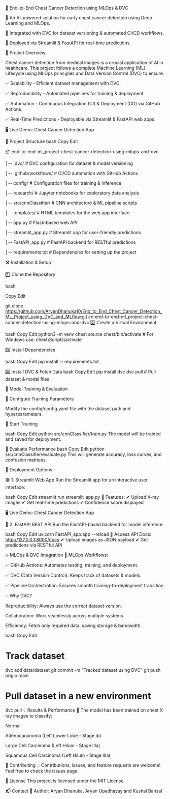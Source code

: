 🚀 End-to-End Chest Cancer Detection using MLOps & DVC

🌟 An AI-powered solution for early chest cancer detection using Deep Learning and MLOps.

📌 Integrated with DVC for dataset versioning & automated CI/CD workflows.

🔬 Deployed via Streamlit & FastAPI for real-time predictions.


🏥 Project Overview

Chest cancer detection from medical images is a crucial application of AI in healthcare. This project follows a complete Machine Learning (ML) Lifecycle using MLOps principles and Data Version Control (DVC) to ensure:

✅ Scalability - Efficient dataset management with DVC.

✅ Reproducibility - Automated pipelines for training & deployment.

✅ Automation - Continuous Integration (CI) & Deployment (CD) via GitHub Actions.

✅ Real-Time Predictions - Deployable via Streamlit & FastAPI web apps.


🖥 Live Demo: Chest Cancer Detection App

📂 Project Structure
bash
Copy
Edit

📦 end-to-end-ml_project-chest-cancer-detection-using-mlops-and-dvc

│-- .dvc/               # DVC configuration for dataset & model versioning

│-- .github/workflows/   # CI/CD automation with GitHub Actions

│-- config/             # Configuration files for training & inference

│-- research/           # Jupyter notebooks for exploratory data analysis

│-- src/cnnClassifier/  # CNN architecture & ML pipeline scripts

│-- templates/          # HTML templates for the web app interface

│-- app.py              # Flask-based web API

│-- streamlit_app.py    # Streamlit app for user-friendly predictions

│-- FastAPI_app.py      # FastAPI backend for RESTful predictions

│-- requirements.txt    # Dependencies for setting up the project

🛠️ Installation & Setup

1️⃣ Clone the Repository

bash

Copy
Edit

git clone https://github.com/AryanDhanuka10/End_to_End_Chest_Cancer_Detection_ML_Project_using_DVC_and_MLflow.git
cd end-to-end-ml_project-chest-cancer-detection-using-mlops-and-dvc
2️⃣ Create a Virtual Environment

bash
Copy
Edit
python3 -m venv chest
source chest/bin/activate  # For Windows use: chest\Scripts\activate

3️⃣ Install Dependencies

bash
Copy
Edit
pip install -r requirements.txt

4️⃣ Install DVC & Fetch Data
bash
Copy
Edit
pip install dvc
dvc pull  # Pull dataset & model files

🎯 Model Training & Evaluation

🔵 Configure Training Parameters

Modify the config/config.yaml file with the dataset path and hyperparameters.

🔵 Start Training

bash
Copy
Edit
python src/cnnClassifier/train.py
The model will be trained and saved for deployment.

🔵 Evaluate Performance
bash
Copy
Edit
python src/cnnClassifier/evaluate.py
This will generate accuracy, loss curves, and confusion matrices.

🚀 Deployment Options

🟢 1. Streamlit Web App
Run the Streamlit app for an interactive user interface:

bash
Copy
Edit
streamlit run streamlit_app.py
📌 Features:
✔ Upload X-ray images
✔ Get real-time predictions
✔ Confidence score displayed

🖥 Live Demo: Chest Cancer Detection App

🔵 2. FastAPI REST API
Run the FastAPI-based backend for model inference:

bash
Copy
Edit
uvicorn FastAPI_app:app --reload
📌 Access API Docs: http://127.0.0.1:8000/docs
✔ Upload images as JSON payload
✔ Get predictions via RESTful API

🔥 MLOps & DVC Integration
🚀 MLOps Workflows:

✅ GitHub Actions: Automates testing, training, and deployment.

✅ DVC (Data Version Control): Keeps track of datasets & models.

✅ Pipeline Orchestration: Ensures smooth training-to-deployment transition.

💡 Why DVC?

Reproducibility: Always use the correct dataset version.

Collaboration: Work seamlessly across multiple systems.

Efficiency: Fetch only required data, saving storage & bandwidth.

bash
Copy
Edit
# Track dataset
dvc add data/dataset
git commit -m "Tracked dataset using DVC"
git push origin main

# Pull dataset in a new environment
dvc pull
💡 Results & Performance
📌 The model has been trained on chest X-ray images to classify:

Normal

Adenocarcinoma (Left Lower Lobe - Stage Ib)

Large Cell Carcinoma (Left Hilum - Stage IIIa)

Squamous Cell Carcinoma (Left Hilum - Stage IIIa)


🤝 Contributing
💡 Contributions, issues, and feature requests are welcome!
Feel free to check the issues page.

📜 License
This project is licensed under the MIT License.

📬 Contact
📌 Author: Aryan Dhanuka, Aryan Upadhayay and Kushal Bansal








